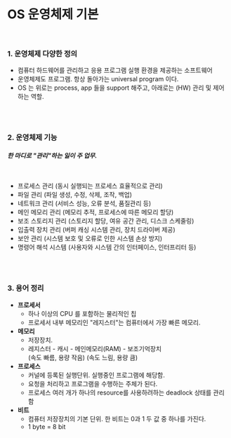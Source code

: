# OS 운영체제 기본

<br>

### 1. **운영체제 다양한 정의**
* 컴퓨터 하드웨어를 관리하고 응용 프로그램 실행 환경을 제공하는 소프트웨어
* 운영체제도 프로그램. 항상 돌아가는 universal program 이다. 
* OS 는 위로는 process, app 들을 support 해주고, 아래로는 (HW) 관리 및 제어 하는 역할.

<br><br>

### 2. **운영체제 기능**
#### *한 마디로 "관리"하는 일이 주 업무.*

<br>

- 프로세스 관리 (동시 실행되는 프로세스 효율적으로 관리)
- 파일 관리 (파일 생성, 수정, 삭제, 조작, 백업)
- 네트워크 관리 (서비스 성능, 오류 분석, 품질관리 등)
- 메인 메모리 관리 (메모리 추적, 프로세스에 따른 메모리 할당)
- 보조 스토리지 관리 (스토리지 할당, 여유 공간 관리, 디스크 스케줄링)
- 입출력 장치 관리 (버퍼 캐싱 시스템 관리, 장치 드라이버 제공)
- 보안 관리 (시스템 보호 및 오류로 인한 시스템 손상 방지)
- 명령어 해석 시스템 (사용자와 시스템 간의 인터페이스, 인터프리터 등)

<br><br>

### 3. **용어 정리**
* **프로세서**
  * 하나 이상의 CPU 를 포함하는 물리적인 칩
  * 프로세서 내부 메모리인 "레지스터"는 컴퓨터에서 가장 빠른 메모리. 
* **메모리**
  * 저장장치.
  * 레지스터 - 캐시 - 메인메모리(RAM) - 보조기억장치 <br>
(속도 빠름, 용량 작음)      (속도 느림, 용량 큼)
* **프로세스**
  * 커널에 등록된 실행단위. 실행중인 프로그램에 해당함. 
  * 요청을 처리하고 프로그램을 수행하는 주체가 된다. 
  * 프로세스 여러 개가 하나의 resource를 사용하려하는 deadlock 상태를 관리함
* **비트**
  * 컴퓨터 저장장치의 기본 단위. 한 비트는 0과 1 두 값 중 하나를 가진다.
  * 1 byte = 8 bit 